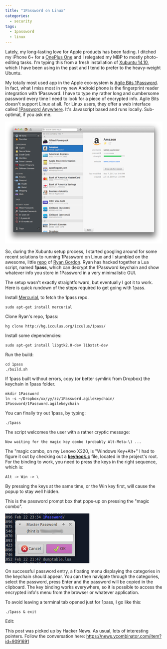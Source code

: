 ```yaml
---
title: "1Password on Linux"
categories:
  - security
tags:
  - 1password
  - linux
---
```


Lately, my long-lasting love for Apple products has been fading. I ditched my iPhone 6+ for a [OnePlus One](https://oneplus.net/) and I relegated my MBP to mostly photo-editing tasks. I'm typing this from a fresh installation of [Xubuntu 14.10](http://xubuntu.org/), which I have been using in the past and I tend to prefer  to the heavy-weight Ubuntu.

My totally most used app in the Apple eco-system is [Agile Bits 1Password](https://agilebits.com/onepassword). In fact, what I miss most in my new Android phone is the fingerprint reader integration with 1Password. I have to type my rather long and cumbersome password every time I need to look for a piece of encrypted info. Agile Bits doesn't support Linux at all. For Linux users, they offer a web interface called [1Password Anywhere](https://guides.agilebits.com/1password-mac/5/en/topic/1passwordanywhere). It's Javascript based and runs locally. Sub-optimal, if you ask me.

![Silvrback blog image](/assets/images/1password-linux/1password_4_large.png)

So, during the Xubuntu setup process, I started googling around for some recent solutions to running 1Password on Linux and I stumbled on the awesome, little [repo](http://hg.icculus.org/icculus/1pass/) of [Ryan Gordon](https://plus.google.com/+RyanGordon/posts/ZFyb9TQS9zB). Ryan has hacked together a Lua script, named **1pass**, which can decrypt the 1Password keychain and show whatever info you store in 1Password in a very minimalistic GUI.

The setup wasn't exactly straightforward, but eventually I got it to work. Here is  quick rundown of the steps required to get going with 1pass.

InstaIl [Mercurial](http://www.selenic.com/mercurial/), to fetch the 1pass repo.

```
sudo apt-get install mercurial
```

Clone Ryan's repo, 1pass:

```
hg clone http://hg.icculus.org/icculus/1pass/
```

Install some dependencies:

```
sudo apt-get install libgtk2.0-dev libxtst-dev
```

Run the build:

```
cd 1pass
./build.sh
```

If 1pass built without errors, copy (or better symlink from Dropbox) the keychain in 1pass folder.

 ```
mkdir 1Password
ln -s ~/Dropbox/xx/yy/zz/1Password.agilekeychain/ 1Password/1Password.agilekeychain
```

You can finally try out 1pass, by typing:

```
./1pass
```

The script welcomes the user with a rather cryptic message:

```
Now waiting for the magic key combo (probably Alt-Meta-\) ...
```

The "magic combo, on my Lenovo X220, is  "Windows Key+Alt+\"
I had to figure it out by checking out a __[keyhook.c](http://hg.icculus.org/icculus/1pass/file/5155ff0e6d3d/keyhook.c)__ file, located in the project's root.
For the binding to work, you need to press the keys in the right sequence, which is:

```
Alt -> Win -> \
```

By pressing the keys at the same time, or the Win key first, will cause the popup to stay well hidden.

This is the password prompt box that pops-up on pressing the "magic combo".

![Silvrback blog image](/assets/images/1password-linux/1pass_1_large.jpg)

On successful password entry, a floating menu displaying the categories in the keychain should appear. You can then navigate through the categories, select the password, press Enter and the password will be copied in the clipboard.
The key binding works everywhere, so it is possible to access the encrypted info's  menu from the browser or whatever application.

To avoid leaving a terminal tab opened just for 1pass, I go like this:

```
./1pass & exit
```

Edit:

This post was picked up by Hacker News. As usual, lots of interesting pointers. Follow the conversation here: <https://news.ycombinator.com/item?id=9091691>